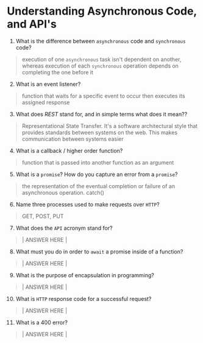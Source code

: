 # Understanding Asynchronous Code, and API's
01. What is the difference between `asynchronous` code and `synchronous` code?

  > execution of one `asynchronous` task isn't dependent on another, whereas execution of each `synchronous` operation depends on completing the one before it

02. What is an event listener?

  > function that waits for a specific event to occur then executes its assigned response

03. What does *REST* stand for, and in simple terms what does it mean??

  > Representational State Transfer. It's a software architectural style that provides standards between systems on the web. This makes communication between systems easier

04. What is a callback / higher order function?

  > function that is passed into another function as an argument

05. What is a `promise`? How do you capture an error from a `promise`?

  > the representation of the eventual completion or failure of an asynchronous operation. catch()

06. Name three processes used to make requests over `HTTP`?

  > GET, POST, PUT

07. What does the `API` acronym stand for?

  > | ANSWER HERE |

08. What must you do in order to `await` a promise inside of a function?

  > | ANSWER HERE |

09. What is the purpose of encapsulation in programming?

  > | ANSWER HERE |

10. What is `HTTP` response code for a successful request?

  > | ANSWER HERE |

11. What is a 400 error?

  > | ANSWER HERE |
